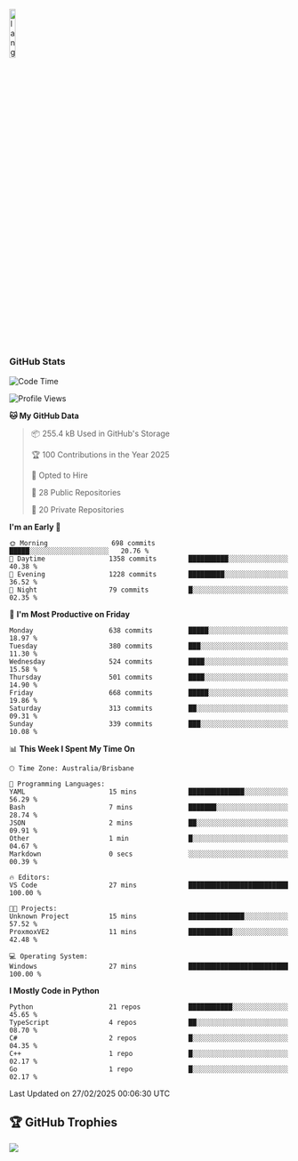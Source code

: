 <p align="left"><img width=15%" src="https://github.com/alansmathew/alansmathew/raw/master/lang.gif" alt="lang image here" /></p>

# <h3 align="left">GitHub Stats</h3>

<!--START_SECTION:waka-->
![Code Time](http://img.shields.io/badge/Code%20Time-557%20hrs%2043%20mins-blue)

![Profile Views](http://img.shields.io/badge/Profile%20Views-0-blue)

**🐱 My GitHub Data** 

> 📦 255.4 kB Used in GitHub's Storage 
 > 
> 🏆 100 Contributions in the Year 2025
 > 
> 💼 Opted to Hire
 > 
> 📜 28 Public Repositories 
 > 
> 🔑 20 Private Repositories 
 > 
**I'm an Early 🐤** 

```text
🌞 Morning                698 commits         █████░░░░░░░░░░░░░░░░░░░░   20.76 % 
🌆 Daytime                1358 commits        ██████████░░░░░░░░░░░░░░░   40.38 % 
🌃 Evening                1228 commits        █████████░░░░░░░░░░░░░░░░   36.52 % 
🌙 Night                  79 commits          █░░░░░░░░░░░░░░░░░░░░░░░░   02.35 % 
```
📅 **I'm Most Productive on Friday** 

```text
Monday                   638 commits         █████░░░░░░░░░░░░░░░░░░░░   18.97 % 
Tuesday                  380 commits         ███░░░░░░░░░░░░░░░░░░░░░░   11.30 % 
Wednesday                524 commits         ████░░░░░░░░░░░░░░░░░░░░░   15.58 % 
Thursday                 501 commits         ████░░░░░░░░░░░░░░░░░░░░░   14.90 % 
Friday                   668 commits         █████░░░░░░░░░░░░░░░░░░░░   19.86 % 
Saturday                 313 commits         ██░░░░░░░░░░░░░░░░░░░░░░░   09.31 % 
Sunday                   339 commits         ███░░░░░░░░░░░░░░░░░░░░░░   10.08 % 
```


📊 **This Week I Spent My Time On** 

```text
🕑︎ Time Zone: Australia/Brisbane

💬 Programming Languages: 
YAML                     15 mins             ██████████████░░░░░░░░░░░   56.29 % 
Bash                     7 mins              ███████░░░░░░░░░░░░░░░░░░   28.74 % 
JSON                     2 mins              ██░░░░░░░░░░░░░░░░░░░░░░░   09.91 % 
Other                    1 min               █░░░░░░░░░░░░░░░░░░░░░░░░   04.67 % 
Markdown                 0 secs              ░░░░░░░░░░░░░░░░░░░░░░░░░   00.39 % 

🔥 Editors: 
VS Code                  27 mins             █████████████████████████   100.00 % 

🐱‍💻 Projects: 
Unknown Project          15 mins             ██████████████░░░░░░░░░░░   57.52 % 
ProxmoxVE2               11 mins             ███████████░░░░░░░░░░░░░░   42.48 % 

💻 Operating System: 
Windows                  27 mins             █████████████████████████   100.00 % 
```

**I Mostly Code in Python** 

```text
Python                   21 repos            ███████████░░░░░░░░░░░░░░   45.65 % 
TypeScript               4 repos             ██░░░░░░░░░░░░░░░░░░░░░░░   08.70 % 
C#                       2 repos             █░░░░░░░░░░░░░░░░░░░░░░░░   04.35 % 
C++                      1 repo              █░░░░░░░░░░░░░░░░░░░░░░░░   02.17 % 
Go                       1 repo              █░░░░░░░░░░░░░░░░░░░░░░░░   02.17 % 
```




 Last Updated on 27/02/2025 00:06:30 UTC
<!--END_SECTION:waka-->

## 🏆 GitHub Trophies

![](https://github-profile-trophy.vercel.app/?username=samh06&theme=discord&no-frame=true&no-bg=false&margin-w=4)
